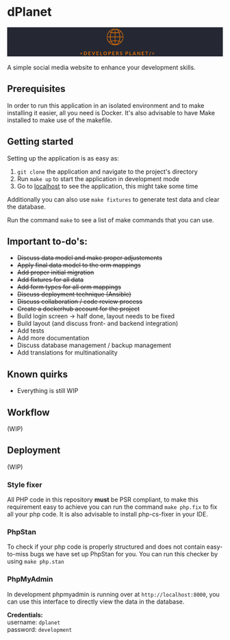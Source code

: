 # dPlanet

![Developers planet banner](src/public/assets/images/backgrounds/banner2.png 'banner')

A simple social media website to enhance your development skills.

## Prerequisites

In order to run this application in an isolated environment and to make installing it
easier, all you need is Docker. It's also advisable to have Make installed to
make use of the makefile.

## Getting started

Setting up the application is as easy as:
1. `git clone` the application and navigate to the project's directory
2. Run `make up` to start the application in development mode
3. Go to [localhost](https://localhost) to see the application, this might take some time 

Additionally you can also use `make fixtures` to generate test data and clear
the database.

Run the command `make` to see a list of make commands that you can use.

## Important to-do's:

-  ~~Discuss data model and make proper adjustements~~
-  ~~Apply final data model to the orm mappings~~
-  ~~Add proper initial migration~~
-  ~~Add fixtures for all data~~
-  ~~Add form types for all orm mappings~~
-  ~~Discuss deployment technique (Ansible)~~
-  ~~Discuss collaboration / code review process~~
-  ~~Create a dockerhub account for the project~~
-  Build login screen -> half done, layout needs to be fixed
-  Build layout (and discuss front- and backend integration)
-  Add tests
-  Add more documentation
-  Discuss database management / backup management
-  Add translations for multinationality

## Known quirks

- Everything is still WIP

## Workflow

(WIP)

## Deployment

(WIP)

### Style fixer

All PHP code in this repository **must** be PSR compliant, to make this requirement
easy to achieve you can run the command `make php.fix` to fix all your php code. It is
also advisable to install php-cs-fixer in your IDE.

### PhpStan

To check if your php code is properly structured and does not contain easy-to-miss bugs
we have set up PhpStan for you. You can run this checker by using `make php.stan`

### PhpMyAdmin

In development phpmyadmin is running over at `http://localhost:8000`, you can
use this interface to directly view the data in the database.

**Credentials:**  
username: `dplanet`  
password: `development`  
